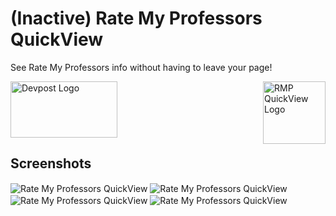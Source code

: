 # (Inactive) Rate My Professors QuickView

See Rate My Professors info without having to leave your page!

<img src="https://darshanbhatta.com/rmp/images/icon.png" alt="RMP QuickView Logo" height = "100px" width = "100px" align="right">

<a href="https://chrome.google.com/webstore/detail/rate-my-professors-quickv/npjghfoamhdipohjjgeaglkiiaifdpmm?hl=en"><img src="https://i2.wp.com/gbhackers.com/wp-content/uploads/2017/08/Chrome-Extensions.png?fit=684%2C367&ssl=1" height="90" width="171" alt="Devpost Logo"></a>

## Screenshots
<img src="https://user-images.githubusercontent.com/36747258/56532354-3c32df00-651b-11e9-81ab-4bee9eefd639.png" alt="Rate My Professors QuickView" align="center">
<img src="https://user-images.githubusercontent.com/36747258/56532355-3c32df00-651b-11e9-98c8-3a83dbf9cf5e.png" alt="Rate My Professors QuickView" align="center">
<img src="https://user-images.githubusercontent.com/36747258/56532356-3c32df00-651b-11e9-8f27-66bfcc93f698.png" alt="Rate My Professors QuickView" align="center">
<img src="https://user-images.githubusercontent.com/36747258/56532353-3c32df00-651b-11e9-9abf-573190b18b29.png" alt="Rate My Professors QuickView" align="center">

